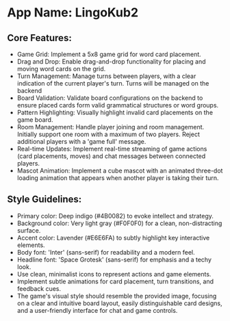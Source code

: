 # **App Name**: LingoKub2

## Core Features:

- Game Grid: Implement a 5x8 game grid for word card placement.
- Drag and Drop: Enable drag-and-drop functionality for placing and moving word cards on the grid.
- Turn Management: Manage turns between players, with a clear indication of the current player's turn. Turns will be managed on the backend
- Board Validation: Validate board configurations on the backend to ensure placed cards form valid grammatical structures or word groups.
- Pattern Highlighting: Visually highlight invalid card placements on the game board.
- Room Management: Handle player joining and room management. Initially support one room with a maximum of two players. Reject additional players with a 'game full' message.
- Real-time Updates: Implement real-time streaming of game actions (card placements, moves) and chat messages between connected players.
- Mascot Animation: Implement a cube mascot with an animated three-dot loading animation that appears when another player is taking their turn.

## Style Guidelines:

- Primary color: Deep indigo (#4B0082) to evoke intellect and strategy.
- Background color: Very light gray (#F0F0F0) for a clean, non-distracting surface.
- Accent color: Lavender (#E6E6FA) to subtly highlight key interactive elements.
- Body font: 'Inter' (sans-serif) for readability and a modern feel.
- Headline font: 'Space Grotesk' (sans-serif) for emphasis and a techy look.
- Use clean, minimalist icons to represent actions and game elements.
- Implement subtle animations for card placement, turn transitions, and feedback cues.
- The game's visual style should resemble the provided image, focusing on a clear and intuitive board layout, easily distinguishable card designs, and a user-friendly interface for chat and game controls.